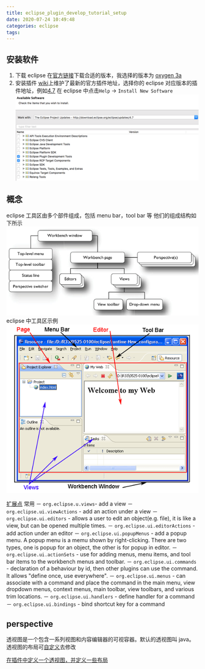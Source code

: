 ```yaml
---
title: eclipse_plugin_develop_tutorial_setup
date: 2020-07-24 10:49:48
categories: eclipse
tags:
---
```


## 安装软件

1. 下载 eclipse
   在[官方链接](https://www.eclipse.org/downloads/packages/)下载合适的版本，我选择的版本为
   [oxygen 3a](https://www.eclipse.org/downloads/packages/release/oxygen/3a)
2. 安装插件
   [wiki](http://wiki.eclipse.org/Eclipse_Project_Update_Sites)上维护了最新的官方插件地址，选择你的 eclipse 对应版本的插件地址，例如[4.7](http://download.eclipse.org/eclipse/updates/4.7)
   在 eclipse 中点击`Help` -> `Install New Software`
   ![eclipse-plugin-develop-tutorial-setup_安装插件.png](./images/eclipse-plugin-develop-tutorial-setup_安装插件.png)

## 概念

eclipse 工具区由多个部件组成，包括 menu bar，tool bar 等
他们的组成结构如下所示
![eclipse-plugin-develop-tutorial-setup_layout.png](./images/eclipse-plugin-develop-tutorial-setup_layout.png)
eclipse 中工具区示例
![eclipse-plugin-develop-tutorial-setup_工作区.png](./images/eclipse-plugin-develop-tutorial-setup_工作区.png)

[扩展点](https://www.vogella.com/tutorials/EclipseExtensionPoint/article.html)
常用
－ `org.eclipse.u.views`- add a view
－ `org.eclipse.ui.viewActions` - add an action under a view
－ `org.eclipse.ui.editors` - allows a user to edit an object(e.g. file), it is like a view, but can be opened multiple times.
－ `org.eclipse.ui.editorActions` - add action under an editor
－ `org.eclipse.ui.popupMenus` - add a popup menu. A popup menu is a memu shown by right-clicking. There are two types, one is popup for an object, the other is for popup in editor.
－ `org.eclipse.ui.actionSets` - use for adding menus, menu items, and tool bar items to the workbench menus and toolbar.
－ `org.eclipse.ui.commands` - declaration of a behaviour by id, then other plugins can use the command. It allows "define once, use everywhere".
－ `org.eclipse.ui.menus` - can associate with a command and place the command in the main menu, view dropdown menus, context menus, main toolbar, view toolbars, and various trim locations.
－ `org.eclipse.ui.handlers` - define handler for a command
－ `org.eclipse.ui.bindings` - bind shortcut key for a command

## perspective

透视图是一个包含一系列视图和内容编辑器的可视容器。默认的透视图叫 java。透视图的布局可[自定义](https://www.runoob.com/eclipse/eclipse-perspectives.html)去修改

[在插件中定义一个透视图，并定义一些布局](https://www.programcreek.com/2013/02/eclipse-plug-in-development-creat-a-perspective/)
